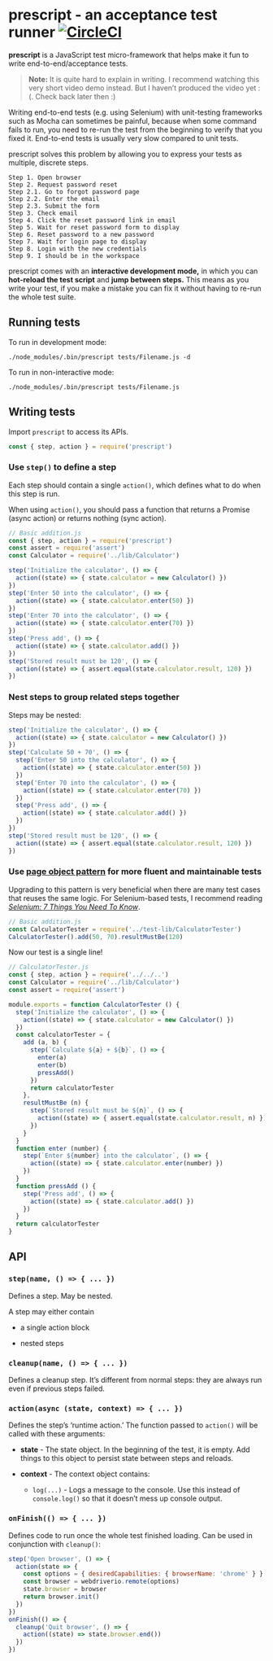 
# prescript - an acceptance test runner [![CircleCI](https://circleci.com/gh/taskworld/prescript/tree/master.svg?style=svg)](https://circleci.com/gh/taskworld/prescript/tree/master)

__prescript__ is a JavaScript test micro-framework that helps make it fun to write end-to-end/acceptance tests.

> __Note:__ It is quite hard to explain in writing. I recommend watching this very short video demo instead. But I haven’t produced the video yet :(. Check back later then :)

Writing end-to-end tests (e.g. using Selenium) with unit-testing frameworks such as Mocha can sometimes be painful, because when some command fails to run, you need to re-run the test from the beginning to verify that you fixed it. End-to-end tests is usually very slow compared to unit tests.

prescript solves this problem by allowing you to express your tests as multiple, discrete steps.

```
Step 1. Open browser
Step 2. Request password reset
Step 2.1. Go to forgot password page
Step 2.2. Enter the email
Step 2.3. Submit the form
Step 3. Check email
Step 4. Click the reset password link in email
Step 5. Wait for reset password form to display
Step 6. Reset password to a new password
Step 7. Wait for login page to display
Step 8. Login with the new credentials
Step 9. I should be in the workspace
```

prescript comes with an __interactive development mode,__ in which you can __hot-reload the test script__ and __jump between steps.__ This means as you write your test, if you make a mistake you can fix it without having to re-run the whole test suite.


## Running tests

To run in development mode:

```
./node_modules/.bin/prescript tests/Filename.js -d
```

To run in non-interactive mode:

```
./node_modules/.bin/prescript tests/Filename.js
```


## Writing tests

Import `prescript` to access its APIs.

```js
const { step, action } = require('prescript')
```


### Use `step()` to define a step

Each step should contain a single `action()`, which defines what to do when this step is run.

When using `action()`, you should pass a function that returns a Promise (async action) or returns nothing (sync action).

```js
// Basic addition.js
const { step, action } = require('prescript')
const assert = require('assert')
const Calculator = require('../lib/Calculator')

step('Initialize the calculator', () => {
  action((state) => { state.calculator = new Calculator() })
})
step('Enter 50 into the calculator', () => {
  action((state) => { state.calculator.enter(50) })
})
step('Enter 70 into the calculator', () => {
  action((state) => { state.calculator.enter(70) })
})
step('Press add', () => {
  action((state) => { state.calculator.add() })
})
step('Stored result must be 120', () => {
  action((state) => { assert.equal(state.calculator.result, 120) })
})
```


### Nest steps to group related steps together

Steps may be nested:

```js
step('Initialize the calculator', () => {
  action((state) => { state.calculator = new Calculator() })
})
step('Calculate 50 + 70', () => {
  step('Enter 50 into the calculator', () => {
    action((state) => { state.calculator.enter(50) })
  })
  step('Enter 70 into the calculator', () => {
    action((state) => { state.calculator.enter(70) })
  })
  step('Press add', () => {
    action((state) => { state.calculator.add() })
  })
})
step('Stored result must be 120', () => {
  action((state) => { assert.equal(state.calculator.result, 120) })
})
```


### Use [page object pattern](http://martinfowler.com/bliki/PageObject.html) for more fluent and maintainable tests

Upgrading to this pattern is very beneficial when there are many test cases that reuses the same logic. For Selenium-based tests, I recommend reading [_Selenium: 7 Things You Need To Know_](https://www.lucidchart.com/techblog/2015/07/21/selenium-7-things-you-need-to-know-2/).

```js
// Basic addition.js
const CalculatorTester = require('../test-lib/CalculatorTester')
CalculatorTester().add(50, 70).resultMustBe(120)
```

Now our test is a single line!

```js
// CalculatorTester.js
const { step, action } = require('../../..')
const Calculator = require('../lib/Calculator')
const assert = require('assert')

module.exports = function CalculatorTester () {
  step('Initialize the calculator', () => {
    action((state) => { state.calculator = new Calculator() })
  })
  const calculatorTester = {
    add (a, b) {
      step(`Calculate ${a} + ${b}`, () => {
        enter(a)
        enter(b)
        pressAdd()
      })
      return calculatorTester
    },
    resultMustBe (n) {
      step(`Stored result must be ${n}`, () => {
        action((state) => { assert.equal(state.calculator.result, n) })
      })
    }
  }
  function enter (number) {
    step(`Enter ${number} into the calculator`, () => {
      action((state) => { state.calculator.enter(number) })
    })
  }
  function pressAdd () {
    step('Press add', () => {
      action((state) => { state.calculator.add() })
    })
  }
  return calculatorTester
}
```


## API

### `step(name, () => { ... })`

Defines a step. May be nested.

A step may either contain

- a single action block

- nested steps


### `cleanup(name, () => { ... })`

Defines a cleanup step. It’s different from normal steps:
they are always run even if previous steps failed.


### `action(async (state, context) => { ... })`

Defines the step’s ‘runtime action.’ The function passed to `action()` will be called with these arguments:

- __state__ - The state object. In the beginning of the test, it is empty. Add things to this object to persist state between steps and reloads.

- __context__ - The context object contains:

    - `log(...)` - Logs a message to the console. Use this instead of `console.log()` so that it doesn’t mess up console output.


### `onFinish(() => { ... })`

Defines code to run once the whole test finished loading. Can be used in conjunction with `cleanup()`:

```js
step('Open browser', () => {
  action(state => {
    const options = { desiredCapabilities: { browserName: 'chrome' } }
    const browser = webdriverio.remote(options)
    state.browser = browser
    return browser.init()
  })
})
onFinish(() => {
  cleanup('Quit browser', () => {
    action((state) => state.browser.end())
  })
})
```
